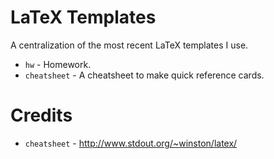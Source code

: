 # LaTeX Templates
A centralization of the most recent LaTeX templates I use.

+ `hw` - Homework.
+ `cheatsheet` - A cheatsheet to make quick reference cards.

# Credits
+ `cheatsheet` - http://www.stdout.org/~winston/latex/
